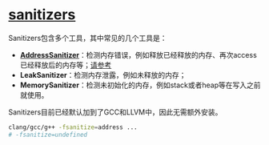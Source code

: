 # [sanitizers](https://github.com/google/sanitizers)

Sanitizers包含多个工具，其中常见的几个工具是：

- **[AddressSanitizer](https://github.com/google/sanitizers/wiki/AddressSanitizer#introduction)**：检测内存错误，例如释放已经释放的内存、再次access已经释放后的内存等；[请参考](https://www.jianshu.com/p/3a2df9b7c353?u_atoken=624ee094-c822-41f4-bcf6-5fc911b949b4&u_asession=01eVG2pb4kJntfS3zKvUwzqGfYyETO3tabyEQnuTAon_TnN22igfaidwsWELY9RifNX0KNBwm7Lovlpxjd_P_q4JsKWYrT3W_NKPr8w6oU7K-MRgJtdMBnfFCSLSUVOnOVslvTX-jMTLEIhdGFg3rxgWBkFo3NEHBv0PZUm6pbxQU&u_asig=05AIkmPveKLhKc57_OdCdsvt-tv1mPEVKqslVVGynFTbT9WaOj6qh6VtDAJm_nloRscdeiZLdACwRJP0Q-_KtIWYLXchKI6GH2gb5mlvFPUZXow5jCCY0e8BfJEho11gU03JeCwBFpFMcsZg05KiIAHH38pmWare3MAK3EHTudCgD9JS7q8ZD7Xtz2Ly-b0kmuyAKRFSVJkkdwVUnyHAIJzYWNnakQHfzMsbRrngPrsy9NKsbBmrNSrWzU3uuj5WqD6FPw117USKdEPc8n7HkzU-3h9VXwMyh6PgyDIVSG1W8WUHHzGsMGCPMAm4mVxK03yE2VADWQzXzi6j2h-w46rVswqjVBUe5JdYdXcEu8M8CJVuLapi3J-Jnbt5oFDaOJmWspDxyAEEo4kbsryBKb9Q&u_aref=mjjabe%2F7YflTFd2Ai7YF3fiowPQ%3D)
- **LeakSanitizer**：检测内存泄露，例如未释放的内存；
- **MemorySanitizer**：检测未初始化的内存，例如stack或者heap等在写入之前就使用。

Sanitizers目前已经默认加到了GCC和LLVM中，因此无需额外安装。

```sh
clang/gcc/g++ -fsanitize=address ... 
# -fsanitize=undefined
```

